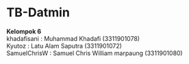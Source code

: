 # TB-Datmin

**Kelompok 6** <br>
khadafisani   : Muhammad Khadafi (3311901078) <br>
Kyutoz        : Latu Alam Saputra (3311901072) <br>
SamuelChrisW  : Samuel Chris William marpaung (3311901080)
